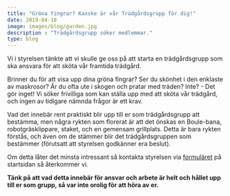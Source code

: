 ```yaml
---
title: "Gröna fingrar? Kanske är vår Trädgårdsgrupp för dig!"
date: 2019-04-18
image: images/blog/garden.jpg
description : "Trädgårdsgrupp söker medlemmar."
type: blog
---
```


Vi i styrelsen tänkte att vi skulle ge oss på att starta en trädgårdsgrupp som ska ansvara för att sköta vår framtida trädgård.

<!--more--> 

Brinner du för att visa upp dina gröna fingrar? Ser du skönhet i den enklaste av maskrosor? Är du ofta ute i skogen och pratar med träden? Inte? - Det gör inget! Vi söker frivilliga som kan ställa upp med att sköta vår trädgård, och ingen av tidigare nämnda frågor är ett krav. 

Vad det innebär rent praktiskt blir upp till er som trädgårdsgrupp att bestämma, men några rykten som florerat är att det önskas en Boule-bana, robotgräsklippare, staket, och en gemensam grillplats. Detta är bara rykten förstås, och även om de stämmer blir det trädgårdsgruppen som bestämmer (förutsatt att styrelsen godkänner era beslut).

Om detta låter det minsta intressant så kontakta styrelsen via <a href="/#contact-us">formuläret</a> på startsidan så återkommer vi.

<b>Tänk på att vad detta innebär för ansvar och arbete är helt och hållet upp till er som grupp, så var inte orolig för att höra av er.</b>


